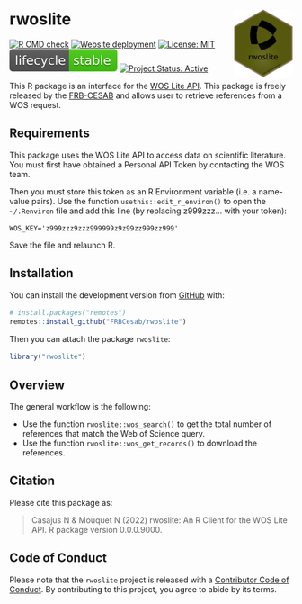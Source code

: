 
<!-- README.md is generated from README.Rmd. Please edit that file -->

# rwoslite <img src="man/figures/hexsticker.png" height="120" align="right"/>

<!-- badges: start -->

[![R CMD
check](https://github.com/FRBCesab/rwoslite/workflows/R-CMD-check/badge.svg)](https://github.com/FRBCesab/rwoslite/actions)
[![Website
deployment](https://github.com/FRBCesab/rwoslite/workflows/pkgdown/badge.svg)](https://github.com/FRBCesab/rwoslite/actions)
[![License:
MIT](https://img.shields.io/badge/License-MIT-yellow.svg)](https://choosealicense.com/licenses/mit/)
[![LifeCycle](man/figures/lifecycle/lifecycle-stable.svg)](https://lifecycle.r-lib.org/articles/stages.html#stable)
[![Project Status:
Active](https://www.repostatus.org/badges/latest/active.svg)](https://www.repostatus.org/#active)
<!-- badges: end -->

This R package is an interface for the [WOS Lite
API](https://developer.clarivate.com/apis/woslite). This package is
freely released by the
[FRB-CESAB](https://www.fondationbiodiversite.fr/en/about-the-foundation/le-cesab/)
and allows user to retrieve references from a WOS request.

## Requirements

This package uses the WOS Lite API to access data on scientific
literature. You must first have obtained a Personal API Token by
contacting the WOS team.

Then you must store this token as an R Environment variable (i.e. a
name-value pairs). Use the function `usethis::edit_r_environ()` to open
the `~/.Renviron` file and add this line (by replacing z999zzz… with
your token):

    WOS_KEY='z999zzz9zzz999999z9z99zz999zz999'

Save the file and relaunch R.

## Installation

You can install the development version from
[GitHub](https://github.com/) with:

``` r
# install.packages("remotes")
remotes::install_github("FRBCesab/rwoslite")
```

Then you can attach the package `rwoslite`:

``` r
library("rwoslite")
```

## Overview

The general workflow is the following:

-   Use the function `rwoslite::wos_search()` to get the total number of
    references that match the Web of Science query.
-   Use the function `rwoslite::wos_get_records()` to download the
    references.

## Citation

Please cite this package as:

> Casajus N & Mouquet N (2022) rwoslite: An R Client for the WOS Lite
> API. R package version 0.0.0.9000.

## Code of Conduct

Please note that the `rwoslite` project is released with a [Contributor
Code of
Conduct](https://contributor-covenant.org/version/2/0/CODE_OF_CONDUCT.html).
By contributing to this project, you agree to abide by its terms.
